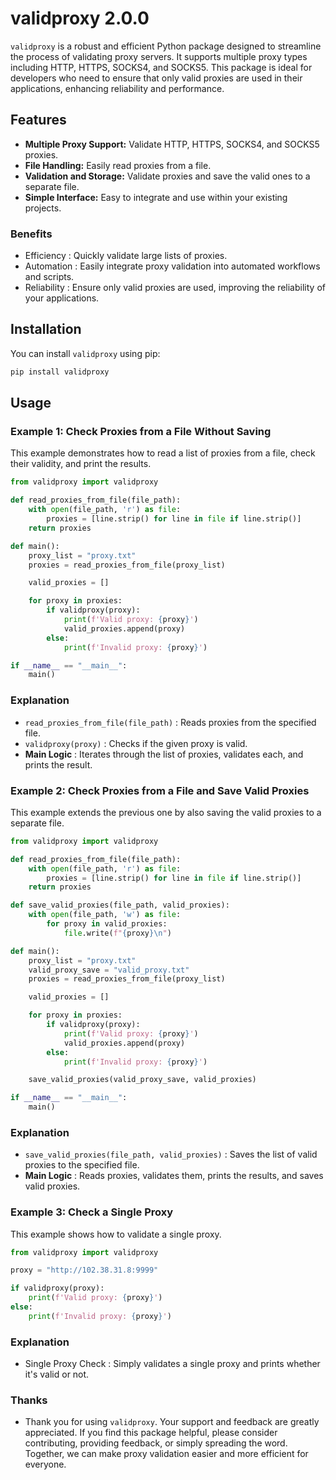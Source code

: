 # validproxy 2.0.0

`validproxy` is a robust and efficient Python package designed to streamline the process of validating proxy servers. It supports multiple proxy types including HTTP, HTTPS, SOCKS4, and SOCKS5. This package is ideal for developers who need to ensure that only valid proxies are used in their applications, enhancing reliability and performance.

## Features

- **Multiple Proxy Support:** Validate HTTP, HTTPS, SOCKS4, and SOCKS5 proxies.
- **File Handling:** Easily read proxies from a file.
- **Validation and Storage:** Validate proxies and save the valid ones to a separate file.
- **Simple Interface:** Easy to integrate and use within your existing projects.

### Benefits

- Efficiency : Quickly validate large lists of proxies.
- Automation : Easily integrate proxy validation into automated workflows and scripts.
- Reliability : Ensure only valid proxies are used, improving the reliability of your applications.

## Installation

You can install `validproxy` using pip:

```bash
pip install validproxy
```

## Usage

### Example 1: Check Proxies from a File Without Saving

This example demonstrates how to read a list of proxies from a file, check their validity, and print the results.

```python
from validproxy import validproxy

def read_proxies_from_file(file_path):
    with open(file_path, 'r') as file:
        proxies = [line.strip() for line in file if line.strip()]
    return proxies

def main():
    proxy_list = "proxy.txt"
    proxies = read_proxies_from_file(proxy_list)

    valid_proxies = []

    for proxy in proxies:
        if validproxy(proxy):
            print(f'Valid proxy: {proxy}')
            valid_proxies.append(proxy)
        else:
            print(f'Invalid proxy: {proxy}')

if __name__ == "__main__":
    main()
```

### Explanation
- `read_proxies_from_file(file_path)` : Reads proxies from the specified file.
- `validproxy(proxy)` : Checks if the given proxy is valid.
- **Main Logic** : Iterates through the list of proxies, validates each, and prints the result.

### Example 2: Check Proxies from a File and Save Valid Proxies
This example extends the previous one by also saving the valid proxies to a separate file.

```python
from validproxy import validproxy

def read_proxies_from_file(file_path):
    with open(file_path, 'r') as file:
        proxies = [line.strip() for line in file if line.strip()]
    return proxies

def save_valid_proxies(file_path, valid_proxies):
    with open(file_path, 'w') as file:
        for proxy in valid_proxies:
            file.write(f"{proxy}\n")

def main():
    proxy_list = "proxy.txt"
    valid_proxy_save = "valid_proxy.txt"
    proxies = read_proxies_from_file(proxy_list)

    valid_proxies = []

    for proxy in proxies:
        if validproxy(proxy):
            print(f'Valid proxy: {proxy}')
            valid_proxies.append(proxy)
        else:
            print(f'Invalid proxy: {proxy}')

    save_valid_proxies(valid_proxy_save, valid_proxies)

if __name__ == "__main__":
    main()
```
### Explanation
- `save_valid_proxies(file_path, valid_proxies)` : Saves the list of valid proxies to the specified file.
- **Main Logic** : Reads proxies, validates them, prints the results, and saves valid proxies.
  
### Example 3: Check a Single Proxy

This example shows how to validate a single proxy.

```python
from validproxy import validproxy

proxy = "http://102.38.31.8:9999"

if validproxy(proxy):
    print(f'Valid proxy: {proxy}')
else:
    print(f'Invalid proxy: {proxy}')
```
### Explanation

- Single Proxy Check : Simply validates a single proxy and prints whether it's valid or not.
  
### Thanks
- Thank you for using `validproxy`. Your support and feedback are greatly appreciated. If you find this package helpful, please consider contributing, providing feedback, or simply spreading the word. Together, we can make proxy validation easier and more efficient for everyone.
